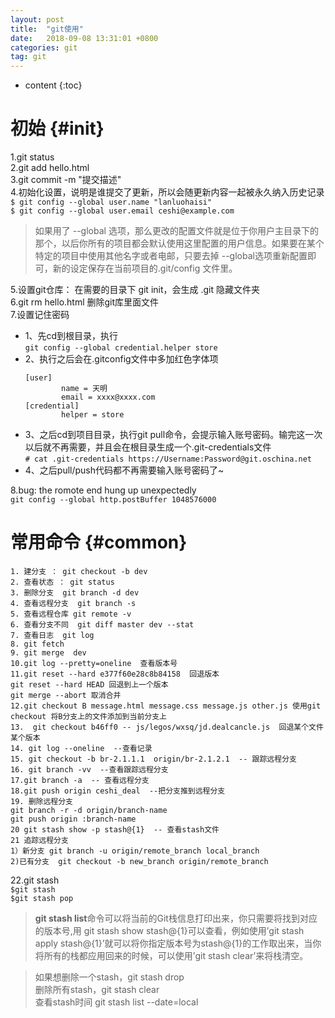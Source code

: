 ```yaml
---
layout: post
title:  "git使用"
date:   2018-09-08 13:31:01 +0800
categories: git
tag: git
---
```


* content
{:toc}


初始			{#init}
====================================

1.git status  
2.git add hello.html  
3.git commit -m "提交描述"  
4.初始化设置，说明是谁提交了更新，所以会随更新内容一起被永久纳入历史记录  
`$ git config --global user.name "lanluohaisi"`  
`$ git config --global user.email ceshi@example.com `  
>如果用了 --global
选项，那么更改的配置文件就是位于你用户主目录下的那个，以后你所有的项目都会默认使用这里配置的用户信息。如果要在某个特定的项目中使用其他名字或者电邮，只要去掉 --global选项重新配置即可，新的设定保存在当前项目的.git/config 文件里。  

5.设置git仓库： 在需要的目录下 git init，会生成 .git 隐藏文件夹  
6.git rm  hello.html  删除git库里面文件  
7.设置记住密码  
  + 1、先cd到根目录，执行  
    `git config --global credential.helper store`  
  + 2、执行之后会在.gitconfig文件中多加红色字体项  
    ```
    [user]
            name = 天明
            email = xxxx@xxxx.com
    [credential]
            helper = store
    ```  
  + 3、之后cd到项目目录，执行git pull命令，会提示输入账号密码。输完这一次以后就不再需要，并且会在根目录生成一个.git-credentials文件  
    `# cat .git-credentials
    https://Username:Password@git.oschina.net
    `  
  + 4、之后pull/push代码都不再需要输入账号密码了~

8.bug: the romote end hung up unexpectedly  
`git config --global http.postBuffer 1048576000`
 

常用命令			{#common}
====================================
```
1. 建分支 ： git checkout -b dev  
2. 查看状态 ： git status  
3. 删除分支  git branch -d dev  
4. 查看远程分支  git branch -s  
5. 查看远程仓库 git remote -v  
6. 查看分支不同  git diff master dev --stat  
7. 查看日志  git log  
8. git fetch      
9. git merge  dev  
10.git log --pretty=oneline  查看版本号  
11.git reset --hard e377f60e28c8b84158  回退版本  
git reset --hard HEAD 回退到上一个版本  
git merge --abort 取消合并  
12.git checkout B message.html message.css message.js other.js 使用git checkout 将B分支上的文件添加到当前分支上  
13.  git checkout b46ff0 -- js/legos/wxsq/jd.dealcancle.js  回退某个文件某个版本   
14. git log --oneline  --查看记录  
15. git checkout -b br-2.1.1.1  origin/br-2.1.2.1  -- 跟踪远程分支  
16. git branch -vv  --查看跟踪远程分支  
17.git branch -a  -- 查看远程分支  
18.git push origin ceshi_deal  --把分支推到远程分支  
19. 删除远程分支  
git branch -r -d origin/branch-name   
git push origin :branch-name  
20 git stash show -p stash@{1}  -- 查看stash文件  
21 追踪远程分支
1）新分支 git branch -u origin/remote_branch local_branch  
2)已有分支  git checkout -b new_branch origin/remote_branch  
```

22.git stash  
`$git stash`  
`$git stash pop`
>**git stash list**命令可以将当前的Git栈信息打印出来，你只需要将找到对应的版本号,用 git stash show stash@{1}可以查看，例如使用’git stash apply stash@{1}’就可以将你指定版本号为stash@{1}的工作取出来，当你将所有的栈都应用回来的时候，可以使用’git stash clear’来将栈清空。    

>如果想删除一个stash，git stash drop <id>  
删除所有stash，git stash clear  
查看stash时间 git stash list --date=local  
